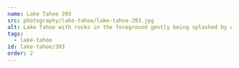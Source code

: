 ```yaml
---
name: Lake Tahoe 393
src: photography/lake-tahoe/lake-tahoe-393.jpg
alt: Lake Tahoe with rocks in the foreground gently being splashed by water with mountains visible in the background.
tags: 
  - lake-tahoe
id: lake-tahoe/393
order: 2
---
```

